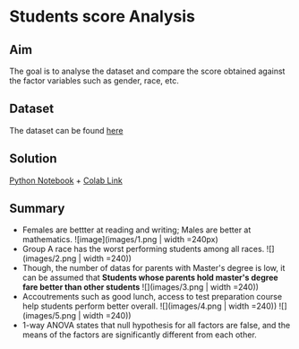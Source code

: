# Students score Analysis
## Aim
The goal is to analyse the dataset and compare the score obtained against the factor variables such as gender, race, etc.

## Dataset
The dataset can be found [here](dataset/)

## Solution
[Python Notebook](student_performance_analysis.ipynb) + [Colab Link](https://colab.research.google.com/drive/1k5F4IOU-QHIvlQNjIM7kAFASfcq6pnB1)

## Summary
*  Females are bettter at reading and writing; Males are better at mathematics.
![image](images/1.png | width =240px)
* Group A race has the worst performing students among all races.
![](images/2.png | width =240))
* Though, the number of datas for parents with Master's degree is low, it can be assumed that **Students whose parents hold master's degree fare better than other students**
![](images/3.png | width =240))
* Accoutrements such as good lunch, access to test preparation course help students perform better overall.
![](images/4.png | width =240))
![](images/5.png | width =240))
* 1-way ANOVA states that null hypothesis for all factors are false, and the means of the factors are significantly different from each other.